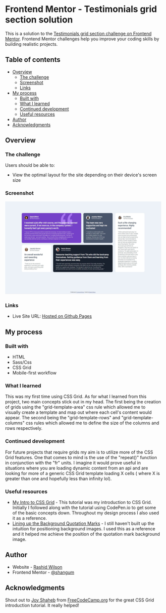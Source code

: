 # Frontend Mentor - Testimonials grid section solution

This is a solution to the [Testimonials grid section challenge on Frontend Mentor](https://www.frontendmentor.io/challenges/testimonials-grid-section-Nnw6J7Un7). Frontend Mentor challenges help you improve your coding skills by building realistic projects. 

## Table of contents

- [Overview](#overview)
  - [The challenge](#the-challenge)
  - [Screenshot](#screenshot)
  - [Links](#links)
- [My process](#my-process)
  - [Built with](#built-with)
  - [What I learned](#what-i-learned)
  - [Continued development](#continued-development)
  - [Useful resources](#useful-resources)
- [Author](#author)
- [Acknowledgments](#acknowledgments)

## Overview

### The challenge

Users should be able to:

- View the optimal layout for the site depending on their device's screen size

### Screenshot

![Desktop Screenshot](./screenshot.jpg)

### Links

- Live Site URL: [Hosted on Github Pages](#)

## My process

### Built with

- HTML
- Sass/Css
- CSS Grid
- Mobile-first workflow

### What I learned

This was my first time using CSS Grid. As for what I learned from this project, two main concepts stick out in my head. The first being the creation of grids using the "grid-template-area" css rule which allowed me to visually create a template and map out where each cell's content would appear. The second being the "grid-template-rows" and "grid-template-columns" css rules which allowed me to define the size of the columns and rows respectively.

### Continued development

For future projects that require grids my aim is to utilize more of the CSS Grid features. One that comes to mind is the use of the "repeat()" function in conjunction with the "fr" units. I imagine it would prove useful in situations where you are loading dynamic content from an api and are looking for more of a generic CSS Grid template loading X cells ( where X is greater than one and hopefully less than infinity lol).

### Useful resources

- [My Intro to CSS Grid](https://www.freecodecamp.org/news/css-grid-tutorial-with-cheatsheet/) - This tutorial was my introduction to CSS Grid. Initially I followed along with the tutorial using CodePen.io to get some of the basic concepts down. Throughout my design process I also used it as a reference.
- [Lining up the Background Quotation Marks](https://css-tricks.com/positioning-offset-background-images/) - I still haven't built up the intuition for positioning background images. I used this as a reference and it helped me achieve the position of the quotation mark background image.

## Author

- Website - [Rashid Wilson](#)
- Frontend Mentor - [@shangum](https://www.frontendmentor.io/profile/shangum)

## Acknowledgments

Shout out to [Joy Shaheb](https://www.freecodecamp.org/news/author/joy/) from [FreeCodeCamp.org](https://www.freecodecamp.org/) for the great CSS Grid introduction tutorial. It really helped!
